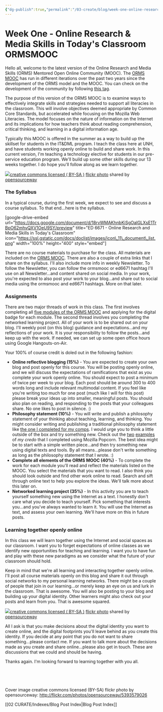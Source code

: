 ```yaml
---
{"dg-publish":true,"permalink":"/03-create/blog/week-one-online-research-and-media-skills-in-today-s-classroom-ormsmooc/","title":"Week One - Online Research & Media Skills in Today's Classroom #ORMSMOOC","tags":["orms"]}
---
```


# Week One - Online Research & Media Skills in Today's Classroom ORMSMOOC

Hello all, welcome to the latest version of the Online Research and Media Skills (ORMS) Mentored Open Online Community (MOOC). The [ORMS MOOC](http://wiobyrne.com/join-the-orms-mooc/) has run in different iterations over the past two years since the development of the ORMS model and the MOOC. You can check on the development of the community by following [this tag](http://wiobyrne.com/?s=orms+mooc).

The purpose of this version of the ORMS MOOC is to examine ways to effectively integrate skills and strategies needed to support all literacies in the classroom. This will involve objectives deemed appropriate by Common Core Standards, but accelerated while focusing on the Mozilla Web Literacies. The model focuses on the nature of information on the Internet and its implications for how teachers think about reading comprehension, critical thinking, and learning in a digital information age.

Typically this MOOC is offered in the summer as a way to build up the skillset for students in the IT&DML program. I teach the class here at UNH, and have students working openly online to build and share work. In this current version, I'm teaching a technology elective for students in our pre-service education program. We'll build up some other skills during our 13 weeks together. I do hope you'll follow along as we learn together.

[![](images/5445002493_f31e63812a.jpg)](http://flickr.com/photos/opensourceway/5445002493 "Open source software gains ground in higher education")[creative commons licensed ( BY-SA )](http://creativecommons.org/licenses/by-sa/2.0/) [flickr photo](http://flickr.com/photos/opensourceway/5445002493 "Open source software gains ground in higher education") shared by [opensourceway](http://flickr.com/people/opensourceway)

### The Syllabus

In a typical course, during the first week, we expect to see and discuss a course syllabus. To that end...here is the syllabus.

\[google-drive-embed url="https://docs.google.com/document/d/18rvWMAKhnbKiSgOalGLXsE1TrBpO62mhvQXV1OeU9SY/preview" title="ED 6671 - Online Research and Media Skills in Today's Classroom" icon="https://ssl.gstatic.com/docs/doclist/images/icon\_11\_document\_list.png" width="100%" height="400" style="embed"\]

There are no course materials to purchase for the class. All materials are included on the [ORMS MOOC](https://sites.google.com/site/ormsmodel/). There are also a couple of extra links that I share on the syllabus. I'll also include more info in weekly Newsletter. To follow the Newsletter, you can follow the ormsmooc or ed6671 hashtag I'll use on all Newsletter...and content shared on social media. In your work, you're expected to also post your work to your blog...and share out to social media using the ormsmooc and ed6671 hashtags. More on that later.

### Assignments

There are two major threads of work in this class. The first involves completing all [five modules of the ORMS MOOC](http://wiobyrne.com/join-the-orms-mooc/) and applying for the digital badge for each module. The second thread involves you completing the networked learning project. All of your work is to be shared out on your blog. I'll weekly post (on this blog) guidance and expectations...and my reflections of your work. It is your responsibility to follow the posts...and keep up with the work. If needed, we can set up some open office hours using Google Hangouts-on-Air.

Your 100% of course credit is doled out in the following fashion:

- **Online reflective blogging (15%)** - You are expected to create your own blog and post openly for this course. You will be posting openly online, and we will discuss the expectations of ramifications that exist as you complete your work openly online. You should expect to post a minimum of twice per week to your blog. Each post should be around 300 to 400 words long and include relevant multimodal content. If you feel like you're writing too much for one post (much like I will for this post) please break your ideas up into smaller, meaningful posts. You should also plan on reading, and responding to the posts that your colleagues share. No one likes to post in silence. :)
- **Philosophy statement (10%)** - You will write and publish a philosophy statement of your thinking about teaching, learning, and thinking. You might consider writing and publishing a traditional philosophy statement like [the one I completed for my comps](http://wiobyrne.com/philosophy-and-pedagogy-statement-task-for-my-comprehensive-exams/). I would urge you to think a little outside of the box and try something new. Check out the [two](http://wiobyrne.com/my-philosophy-or-my-credo-in-research-teaching-and-learning/) [examples](http://wiobyrne.com/hanging-out-with-chuck-flavor-and-terminator-x/) of _my credo_ that I completed using Mozilla Popcorn. The best idea might be to start with a simple written piece...and then try something new using digital texts and tools. By all means...please don't write something as long as the philosophy statement that I wrote. :)
- **Complete all elements of the ORMS MOOC (40%)** - To complete the work for each module you'll read and reflect the materials listed on the MOOC. You select the materials that you want to read. I also think you should look outside and find other work online to read. Search and sift through online text to help you explore the ideas. We'll talk more about this later on.
- **Networked learning project (35%)** \- In this activity you are to teach yourself something new using the Internet as a text. I honestly don't care what you decide to teach yourself. Pick something that interests you...and you've always wanted to learn it. You will use the Internet as text, and assess your own learning. We'll have more on this in future posts.

### Learning together openly online

In this class we will learn together using the Internet and social spaces as our classroom. I want you to forget expectations of online classes as we identify new opportunities for teaching and learning. I want you to have fun and play with these new paradigms as we consider what the future of your classroom should hold.

Keep in mind that we're all learning and interacting together openly online. I'll post all course materials openly on this blog and share it out through social networks to my personal learning networks. There might be a couple of people that join in our learning...or merely keep an eye on us and lurk in the classroom. That is awesome. You will also be posting to your blog and building up your digital identity. Other learners might also check out your posts and learn from you. That is awesome squared.

[![](images/5392982171_a8f0272ace.jpg)](http://flickr.com/photos/opensourceway/5392982171 "Adventures in copyright")[creative commons licensed ( BY-SA )](http://creativecommons.org/licenses/by-sa/2.0/) [flickr photo](http://flickr.com/photos/opensourceway/5392982171 "Adventures in copyright") shared by [opensourceway](http://flickr.com/people/opensourceway)

All I ask is that you make decisions about the digital identity you want to create online, and the digital footprints you'll leave behind as you create this identity. If you decide at any point that you do not want to share something...please contact me. If you want to talk more about the decisions made as you create and share online...please also get in touch. These are discussions that we could and should be having.

Thanks again. I'm looking forward to learning together with you all.

 

 

Cover image creative commons licensed (BY-SA) flickr photo by opensourceway: http://flickr.com/photos/opensourceway/5393579026

[[02 CURATE/Indexes/Blog Post Index\|Blog Post Index]]